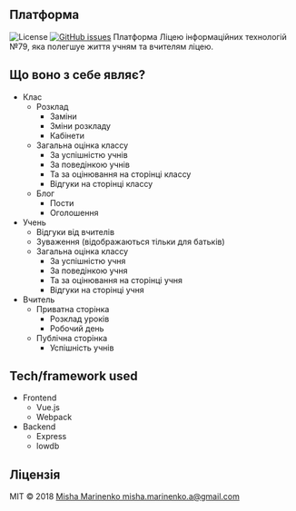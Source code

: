 ## Платформа 
![License](https://img.shields.io/github/license/mashape/apistatus.svg)
[![GitHub issues](https://img.shields.io/github/issues/badges/shields.svg)](https://github.com/misha-marinenko-official/platform.a)
Платформа Ліцею інформаційних технологій №79, яка полегшуе життя учням та вчителям ліцею.

## Що воно з себе являє?
* Клас
    * Розклад
        * Заміни
        * Зміни розкладу
        * Кабінети
    * Загальна оцінка классу
        * За успішністю учнів
        * За поведінкою учнів
        * Та за оцінювання на сторінці классу
        * Відгуки на сторінці классу
    * Блог
        * Пости 
        * Оголошення  
* Учень
    * Відгуки від вчителів
    * Зуваження (відображаються тільки для батьків)
    * Загальна оцінка классу
        * За успішністю учня
        * За поведінкою учня
        * Та за оцінювання на сторінці учня
        * Відгуки на сторінці учня
* Вчитель 
    * Приватна сторінка
        * Розклад уроків
        * Робочий день
    * Публічна сторінка
        * Успішність учнів

<!-- ## Build status
Build status of continus integration i.e. travis, appveyor etc. Ex. - 
-->

 
## Tech/framework used
* Frontend
    * Vue.js
    * Webpack
* Backend
    * Express
    * lowdb

<!-- ## Установка


-->

<!-- ## Тести
* Frontend
    * Yarn 
        * ```shell
    $ cd frontend
    $ yarn test
    ```
    or
    * NPM:
        *   ```shell
    $ cd frontend
    $ npm test
    ```
-->
## Ліцензія

MIT © 2018 [Misha Marinenko ](http://marinenko.rf.gd)[misha.marinenko.a@gmail.com](mailto:marinenko.rf.gd)